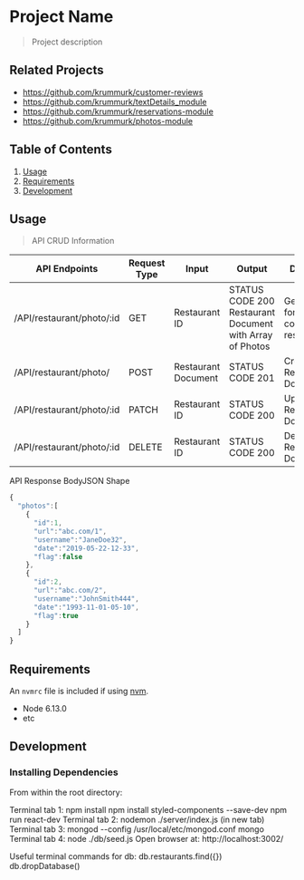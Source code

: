 # Project Name

> Project description

## Related Projects

  - https://github.com/krummurk/customer-reviews
  - https://github.com/krummurk/textDetails_module
  - https://github.com/krummurk/reservations-module
  - https://github.com/krummurk/photos-module

## Table of Contents

1. [Usage](#Usage)
1. [Requirements](#requirements)
1. [Development](#development)

## Usage

> API CRUD Information

| API Endpoints  | Request Type | Input | Output | Description  |
| ------------- | ------------- | ------------- | ------------- | ------------- | 
| /API/restaurant/photo/:id | GET  | Restaurant ID  | STATUS CODE 200 Restaurant Document with Array of Photos | Gets photos for corresponding restaurant  |
| /API/restaurant/photo/ | POST  | Restaurant Document   | STATUS CODE 201  | Create a Restaurant Document  | 
| /API/restaurant/photo/:id | PATCH  | Restaurant ID  | STATUS CODE 200  | Update a Restaurant Document  |
| /API/restaurant/photo/:id | DELETE  | Restaurant ID  | STATUS CODE 200  | Delete a Restaurant Document  |

API Response BodyJSON Shape
```javascript
{
  "photos":[
    {
      "id":1,
      "url":"abc.com/1",
      "username":"JaneDoe32",
      "date":"2019-05-22-12-33",
      "flag":false
    },
    {
      "id":2,
      "url":"abc.com/2",
      "username":"JohnSmith444",
      "date":"1993-11-01-05-10",
      "flag":true
    }
  ]
}
```
## Requirements

An `nvmrc` file is included if using [nvm](https://github.com/creationix/nvm).

- Node 6.13.0
- etc

## Development

### Installing Dependencies

From within the root directory:

Terminal tab 1:
  npm install
  npm install styled-components --save-dev
  npm run react-dev
Terminal tab 2:
  nodemon ./server/index.js (in new tab)
Terminal tab 3:
  mongod --config /usr/local/etc/mongod.conf
  mongo
Terminal tab 4:
  node ./db/seed.js
Open browser at: http://localhost:3002/


Useful terminal commands for db:
  db.restaurants.find({})
  db.dropDatabase()
